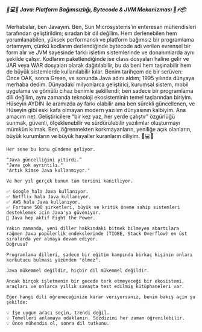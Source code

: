 ##### 🌟💻🔥 Java: Platform Bağımsızlığı, Bytecode & JVM Mekanizması 👊⚡📦

Merhabalar, ben Javayım. Ben, Sun Microsystems’in enteresan mühendisleri tarafından geliştirildim; sıradan bir dil değilim. Hem derlenebilen hem yorumlanabilen, yüksek performanslı ve platform bağımsız bir programlama ortamıyım, çünkü kodlarım derlendiğinde bytecode adı verilen evrensel bir form alır  ve JVM sayesinde farklı işletim sistemlerinde ve donanımlarda aynı şekilde çalışır. Kodlarım paketlendiğinde ise class dosyaları haline gelir ve JAR veya WAR dosyaları olarak dağıtılabilir, bu da beni hem taşınabilir hem de büyük sistemlerde kullanılabilir kılar. Benim tarihçem de bir serüven: Önce OAK, sonra Green, ve sonunda Java adını aldım; 1995 yılında dünyaya merhaba dedim. Dünyadaki milyonlarca geliştirici, kurumsal sistem, mobil uygulama ve gömülü cihaz benimle şekillendi; ben sadece bir programlama dili değilim, aynı zamanda teknoloji ekosisteminin temel taşlarından biriyim. Hüseyin AYDIN ile aramızda ay farkı olabilir ama ben sürekli güncellenen, ve Hüseyin gibi eski kafa olmayan modern yazılım dünyasının kalbiyim. Ana amacım net: Geliştiricilere “bir kez yaz, her yerde çalıştır” özgürlüğü sunmak, güvenli, ölçeklenebilir ve sürdürülebilir yazılımlar oluşturmayı mümkün kılmak. Ben, öğrenmekten korkmayanların, yeniliğe açık olanların, büyük kurumların ve büyük hayaller kuranların diliyim. 🌟💻🔥

```
Her sene bu konu gündeme geliyor.

“Java güncelliğini yitirdi.”
"Java çok ayrıntılı."
"Artık kimse Java kullanmıyor."

Ve her yıl gerçek bunun tam tersini kanıtlıyor.

✅ Google hala Java kullanıyor.
✅ Netflix hala Java kullanıyor.
✅ AWS hala Java kullanıyor.
✅ Fortune 500 şirketleri, büyük ve kritik öneme sahip sistemleri desteklemek için Java'ya güveniyor.
👊 Java hep aktif Fight the Power.

Yakın zamanda, yeni diller hakkındaki bitmek bilmeyen abartılara rağmen Java popülerlik endekslerinde (TIOBE, Stack Overflow) en üst sıralarda yer almaya devam ediyor.
Doğrusu?

Programlama dilleri, sadece bir eğitim kampında birkaç kişinin onları korkutucu bulması yüzünden "ölmez".

Java mükemmel değildir, hiçbir dil mükemmel değildir.

Ancak birçok işletmenin bir gecede terk etmeyeceği bir ekosistemi, araçları ve onlarca yıllık savaşta test edilmiş kütüphaneleri var.

Eğer hangi dili öğreneceğinize karar veriyorsanız, benim bakış açım şu şekilde:

💡 İşe uygun aracı seçin, trendi değil.
💡 Temelleri anlamaya odaklanın. Sözdizimi her zaman öğrenilebilir.
💡 Önce mühendis ol, sonra dil tutkunu.
```